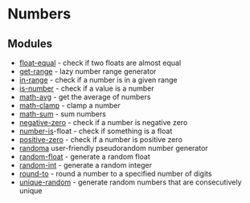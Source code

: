 # Numbers

## Modules

* [float-equal](https://github.com/sindresorhus/float-equal) - check if two floats are almost equal
* [get-range](https://github.com/sindresorhus/get-range) - lazy number range generator
* [in-range](https://github.com/sindresorhus/in-range) - check if a number is in a given range
* [is-number](https://github.com/jonschlinkert/is-number) - check if a value is a number
* [math-avg](https://github.com/sindresorhus/math-avg) - get the average of numbers
* [math-clamp](https://github.com/sindresorhus/math-clamp) - clamp a number
* [math-sum](https://github.com/sindresorhus/math-sum) - sum numbers
* [negative-zero](https://github.com/sindresorhus/negative-zero) - check if a number is negative zero
* [number-is](https://github.com/sindresorhus/number-is)-float - check if something is a float
* [positive-zero](https://github.com/sindresorhus/positive-zero) - check if a number is positive zero
* [randoma](https://github.com/sindresorhus/randoma) user-friendly pseudorandom number generator
* [random-float](https://github.com/sindresorhus/random-float) - generate a random float
* [random-int](https://github.com/sindresorhus/random-int) - generate a random integer
* [round-to](https://github.com/sindresorhus/round-to) - round a number to a specified number of digits
* [unique-random](https://github.com/sindresorhus/unique-random) - generate random numbers that are consecutively unique
